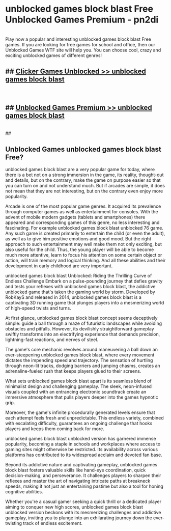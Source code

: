 # unblocked games block blast Free Unblocked Games Premium - pn2di <br>
<br>
Play now a popular and interesting unblocked games block blast Free games. If you are looking for free games for school and office, then our Unblocked Games WTF site will help you. You can choose cool, crazy and exciting unblocked games of different genres!


## ##  [Clicker Games Unblocked >> unblocked games block blast](http://freeplayer.one?title=unblocked_games_block_blast&ref=M1)
  <br>

##  ## [Unblocked Games Premium >> unblocked games block blast](http://freeplayer.one?title=unblocked_games_block_blast&ref=M1)
  <br>
  ##



## Unblocked Games unblocked games block blast Free?

unblocked games block blast are a very popular game for today, where there is a bet not on a strong immersion in the game, its reality, thought-out and details, but on the contrary, make the game on purpose easier so that you can turn on and not understand much. But if arcades are simple, it does not mean that they are not interesting, but on the contrary even enjoy more popularity.

Arcade is one of the most popular game genres. It acquired its prevalence through computer games as well as entertainment for consoles. With the advent of mobile modern gadgets (tablets and smartphones) there appeared and corresponding games of this genre, no less interesting and fascinating. For example unblocked games block blast unblocked 76 game. Any such game is created primarily to entertain the child (or even the adult), as well as to give him positive emotions and good mood. But the right approach to such entertainment may well make them not only exciting, but also useful for the child. Thus, the young player will be able to become much more attentive, learn to focus his attention on some certain object or action, will train memory and logical thinking. And all these abilities and their development in early childhood are very important.

unblocked games block blast Unblocked: Riding the Thrilling Curve of Endless Challenge
Embark on a pulse-pounding journey that defies gravity and tests your reflexes with unblocked games block blast, the addictive unblocked game that's taken the gaming world by storm. Developed by RobKayS and released in 2014, unblocked games block blast is a captivating 3D running game that plunges players into a mesmerizing world of high-speed twists and turns.

At first glance, unblocked games block blast concept seems deceptively simple: guide a ball through a maze of futuristic landscapes while avoiding obstacles and pitfalls. However, its devilishly straightforward gameplay swiftly transforms into an electrifying experience that demands precision, lightning-fast reactions, and nerves of steel.

The game's core mechanic revolves around maneuvering a ball down an ever-steepening unblocked games block blast, where every movement dictates the impending speed and trajectory. The sensation of hurtling through neon-lit tracks, dodging barriers and jumping chasms, creates an adrenaline-fueled rush that keeps players glued to their screens.

What sets unblocked games block blast apart is its seamless blend of minimalist design and challenging gameplay. The sleek, neon-infused visuals coupled with an entrancing electronic soundtrack create an immersive atmosphere that pulls players deeper into the games hypnotic grip.

Moreover, the game's infinite procedurally generated levels ensure that each attempt feels fresh and unpredictable. This endless variety, combined with escalating difficulty, guarantees an ongoing challenge that hooks players and keeps them coming back for more.

unblocked games block blast unblocked version has garnered immense popularity, becoming a staple in schools and workplaces where access to gaming sites might otherwise be restricted. Its availability across various platforms has contributed to its widespread acclaim and devoted fan base.

Beyond its addictive nature and captivating gameplay, unblocked games block blast fosters valuable skills like hand-eye coordination, quick decision-making, and perseverance. It challenges players to sharpen their reflexes and master the art of navigating intricate paths at breakneck speeds, making it not just an entertaining pastime but also a tool for honing cognitive abilities.

Whether you're a casual gamer seeking a quick thrill or a dedicated player aiming to conquer new high scores, unblocked games block blast unblocked version beckons with its mesmerizing challenges and addictive gameplay, inviting you to plunge into an exhilarating journey down the ever-twisting track of endless excitement.